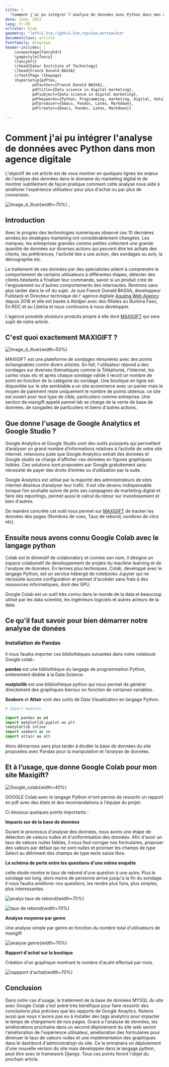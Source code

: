 ```yaml
---
title: |
  "Comment j'ai pu intégrer l'analyse de données avec Python dans mon agence digitale."
date: June, 2022
lang: fr-FR
urlcolor: blue
geometry: "left=2.5cm,right=2.5cm,top=3cm,bottom=3cm"
documentclass: article
fontfamily: Alegreya
header-includes: |
    \usepackage{fancyhdr}
    \pagestyle{fancy}
    \fancyhf{}
    \rhead{Dakar Institute of Technology}
    \lhead{Franck Donald BASSA}
    \rfoot{Page \thepage}
    \hypersetup{pdftex,
            pdfauthor={Franck Donald BASSA},
            pdftitle={Data science in digital marketing},
            pdfsubject={Data science in digital marketing},
            pdfkeywords={Python, Programming, marketing, digital, data},
            pdfproducer={Emacs, Pandoc, Latex, Markdown},
            pdfcreator={Emacs, Pandoc, Latex, Markdown}}
    
---
```


# Comment j'ai pu intégrer l'analyse de données avec Python dans mon agence digitale

L'objectif de cet article est de vous montrer en quelques lignes les enjeux de l'analyse des données dans le domaine du marketing digital et de montrer subtilement de façon pratique comment cette analyse nous aide à améliorer l'expérience utilisateur pour plus d'achat ou par plus de conversion.

![Image_d_illust](./img/shutterstock1.jpeg){width=70%} ;

## Introduction

Avec le progrès des technologies numériques observé ces 10 dernières années,les stratégies marketing ont considérablement changées. Les marques, les entreprises grandes comme petites collectent une grande quantité de données sur diverses actions qui peuvent être les achats des clients, les préférences, l'activité liée a une action, des sondages ou avis, la démographie etc.

Le traitement de ces données par des spécialistes aident à comprendre le comportement de certains utilisateurs à différentes étapes, détecter des clients hésitants a finaliser leur commande, savoir si un produit crée de l'engouement ou d'autres comportements des internautes.
Rentrons sans plus tarder dans le vif du sujet. Je suis Franck Donald BASSA, developpeur Fullstack et Directeur technique de l' agence digitale [Aguima Web Agency](https://aguimawebagency.com/) depuis 2016 et elle est basée à Abidjan avec des filliales au Burkina Faso, En RDC et au Libéria et nous continuons à nous developper.

L'agence possède plusieurs produits propre à elle dont [MAXIGIFT](https://maxigift.net/) qui sera sujet de notre article.

## C'est quoi exactement MAXIGIFT ?

![Image_d_illust](./img/screenshotmaxigift.png){width=50%}

MAXIGIFT est une plateforme de sondages rémunérés avec des points échangeables contre divers articles. En fait, l'utilisateur répond a des sondages sur diverses thématiques comme la Téléphonie, l'Internet, les cartes visas etc et après chaque sondage validé 
il recoit un nombre de point en fonction de la catégorie du sondage. 
Une boutique en ligne est disponible sur le site semblable a un site ecommerce avec un panier mais le moyen de paiement reste uniquement le nombre de points obtenus.
ce site est ouvert pour tout type de cible, particuliers comme entreprise. Une section de maxigift appelé pannel lab se charge de la vente de base de données, de songades de particuliers et biens d'autres actions. 

## Que donne l'usage de Google Analytics et Google Studio ?

Google Analytics et Google Studio sont des outils puissants qui permettent d’analyser un grand nombre d’informations relatives à l’activité de votre site internet. retenoons juste que Google Analytics extrait des données et Google studio se charge d'afficher ces données en figures graphiques lisibles. 
Ces solutions sont proposées par Google gratuitement sans nécessité de payer des droits d’entrée ou d’utilisation par la suite.

Google Analytics est utilisé par la majorité des administrateurs de sites internet désireux d’analyser leur trafic. Il est vite devenu indispensable lorsque l’on souhaite suivre de près ses campagnes de marketing digital et faire des reportings, permet aussi le calcul du retour sur investissement et bien d'autres.

De manière concrète cet outil nous permet sur [MAXIGIFT](https://maxigift.net/) de tracker les données des pages (Nombres de vues, Taux de rebond, nombres de clics etc).

## Ensuite nous avons connu Google Colab avec le langage python

Colab est le diminutif de colaboratory et comme son nom, il désigne un espace colaboratif de developpement de projets du machine learning et de l'analyse de données. En termes plus techniques, Colab, developpé avec le langage Python, est un service hébergé de notebooks Jupyter qui ne nécessite aucune configuration et permet d'accéder sans frais à des ressources informatiques, dont des GPU.

Google Colab est un outil très connu dans le monde de la data et beaucoup utilisé par les data scientist, les ingénieurs logiciels et autres acteurs de la data.

## Ce qu'il faut savoir pour bien démarrer notre analyse de donées

### Installation de Pandas

Il nous faudra importer ces bibliothèques suivantes dans notre notebook Google colab : 

**pandas** est une bibliothèque du langage de programmation Python, entièrement dédiée à la Data Science.

**matplotlib** est une blibliothèque python qui nous permet de générer directement des graphiques biensur en fonction de certaines variables.

**Seaborn** et **Altair** sont des outils de Data Visualization en langage Python.

```python
# Import modules 

import pandas as pd
import matplotlib.pyplot as plt
%matplotlib inline
import seaborn as sn
import altair as alt

```

Alors démarrons sans plus tarder à étudier la base de données du site proposées avec Pandas pour la manipulation et l’analyse de données.


## Et à l’usage, que donne Google Colab pour mon site Maxigift?


![Google_colab](./img/jupyter-google-colab.png){width=40%}

GOOGLE Colab avec le langage Python m'ont permis de ressortir un rapport en pdf avec des états et des recomandations à l'équipe du projet.

Ci dessous quelques points importants :

**Impacts sur de la base de données**

Durant le processus d'analyse des données, nous avons une étape de détection de valeurs nulles et d'uniformisation des données. Afin d'avoir un taux de valeurs nulles faibles, il nous faut corriger nos formulaires, proposer des valeurs par défaut qui ne sont nulles et prioriser les champs de type Select au détriment des champs de type texte saisie libre.  


**Le schéma de perte entre les questions d'une même enquête**

cette étude montre le taux de rebond d'une question à une autre. Plus le sondage est long, alors moins de personne arrive jusqu'a la fin du sondage.
Il nous faudra améliorer nos questions, les rendre plus funs, plus simples, plus interessantes.

![analys taux de rebond](./img/taux-de-rebond.png){width=70%}

![taux de rebond](./img/Taux-de-rebond2.png){width=70%}


**Analyse moyenne par genre**

Une analyse simple par genre en fonction du nombre total d'utilisateurs de maxigift

![analyse genre](./img/taux-de-rebond.png){width=70%}


**Rapport d'achat sur la boutique**

Création d'un graphique montrant le nombre d'acaht effectué par mois.

![rappport d'achat](./img/achat-maxigift.png){width=70%}



## Conclusion

Dans notre cas d'usage, le traitement de la base de données MYSQL du site avec Google Colab s'est avéré très bénéfique pour faire ressortir des conclusions plus précises
que les rapports de Google Anaytics. Notons aussi que nous n'avons pas eu à installer des tags analytics pour impacter le temps de chargement de nos pages.
Grace a l'analyse de données, les améliorations prochaine dans un second déploiement du site web seront l'amélioration de l'expérience utilisateur, 
amélioration des formulaires pour diminuer le taux de valeurs nulles et une implémentation des graphiques dans le dashbord d'administratiojn du site. Ce la entrainera un déploiement d'une nouvelle version du site mais développée dans le langage python, peut être avec le framework Django.
Tous ces points feront l'objet du prochain article.



